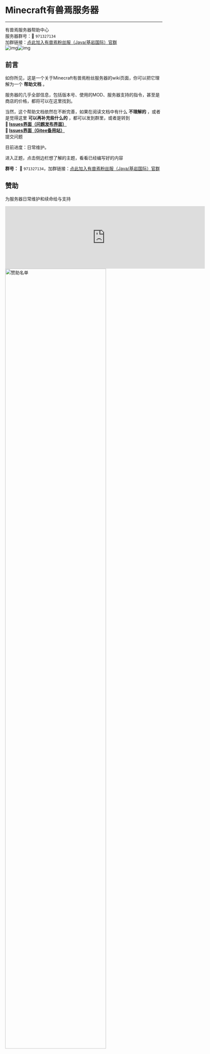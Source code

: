 # Minecraft有兽焉服务器
-----------
有兽焉服务器帮助中心</br>
服务器群号：<span class="iconfont ic-qq">&#xe611;</span> `971327134`</br>
加群链接：[点此加入有兽焉粉丝服（Java/基岩国际）官群](https://jq.qq.com/?_wv=1027&k=EcPiJtYh)</br>
![img](https://jiankong.zorua.top/api/badge/10/uptime/1?labelPrefix=Minecraft%E7%B2%89%E4%B8%9D%E6%9C%8D&prefix=%E5%81%A5%E5%BA%B7%E5%BA%A6&style=for-the-badge)![img](https://jiankong.zorua.top/api/badge/10/status?style=for-the-badge)
## 前言

如你所见，这是一个关于Minecraft有兽焉粉丝服务器的wiki页面，你可以把它理解为一个 **帮助文档** 。

服务器的几乎全部信息，包括版本号、使用的MOD、服务器支持的指令，甚至是商店的价格，都将可以在这里找到。

当然，这个帮助文档依然在不断完善，如果在阅读文档中有什么 **不理解的** ，或者是觉得这里 **可以再补充些什么的** ，都可以发到群里，或者是转到 </br>
**<span class="iconfont ic-github">&#xe85a;</span> [Issues界面（问题发布界面）](https://github.com/ZoruaFox/ZoruaFox.github.io/issues)** </br> 
**<span class="iconfont ic-gitee">&#xe60c;</span> [Issues界面（Gitee备用站）](https://gitee.com/zorua__fox/ZoruaFox.github.io/issues)** </br>
提交问题

目前进度：日常维护。

进入正题，点击侧边栏想了解的主题，看看已经编写好的内容

<span class="split-line"></span>

**群号：** <span class="iconfont ic-qq">&#xe611;</span> `971327134`，加群链接：[点此加入有兽焉粉丝服（Java/基岩国际）官群](https://jq.qq.com/?_wv=1027&k=EcPiJtYh)

## 赞助
为服务器日常维护和续命给与支持  

<div class="sponsorship">
    <div class="frame">
        <iframe src="https://afdian.net/leaflet?slug=zoruafox" width="640" scrolling="no" height="200" frameborder="0" marginwidth="0" marginheight="0"></iframe><script>document.body.clientWidth< 700 ? document.getElementById("afdian_leaflet_zoruafox").width = "100%" : document.getElementById("afdian_leaflet_zoruafox").width = "640"</script>
        <a href="https://afdian.net/a/ZoruaFox" target="_blank">
            <img width="80%" src="https://cos.zorua.top/Sponsor/sponsors.svg" alt="赞助名单"/>
        </a>
    </div>
</div>
